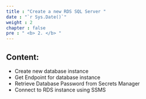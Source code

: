 ```yaml
---
title : "Create a new RDS SQL Server "
date : "`r Sys.Date()`"
weight : 2
chapter : false
pre : " <b> 2. </b> "
---
```


## Content:
- Create new database instance
- Get Endpoint for database instance
- Retrieve Database Password from Secrets Manager
- Connect to RDS instance using SSMS
